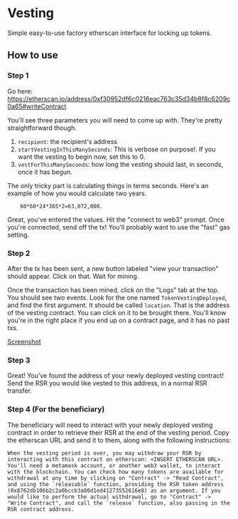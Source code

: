 # Vesting

Simple easy-to-use factory etherscan interface for locking up tokens.

## How to use

### Step 1

Go here: https://etherscan.io/address/0xf30952df6c0216eac763c35d34b8f8c6209c0a65#writeContract

You'll see three parameters you will need to come up with. They're pretty straightforward though.

1. `recipient`: the recipient's address
2. `startVestingInThisManySeconds`: This is verbose on purpose!. If you want the vesting to begin now, set this to 0.
3. `vestForThisManySeconds`: how long the vesting should last, in seconds, once it has begun.

The only tricky part is calculating things in terms seconds. Here's an example of how you would calculate two years.

```
    60*60*24*365*2=63,072,000.
```

Great, you've entered the values. Hit the "connect to web3" prompt. Once you're connected, send off the tx! You'll probably want to use the "fast" gas setting.

### Step 2

After the tx has been sent, a new button labeled "view your transaction" should appear. Click on that. Wait for mining.

Once the transaction has been mined, click on the "Logs" tab at the top. You should see two events. Look for the one named `TokenVestingDeployed`, and find the first argument. It should be called `location`. That is the address of the vesting contract. You can click on it to be brought there. You'll know you're in the right place if you end up on a contract page, and it has no past txs.

[Screenshot](deployed_contract.png)

### Step 3

Great! You've found the address of your newly deployed vesting contract!
Send the RSR you would like vested to this address, in a normal RSR transfer.

### Step 4 (For the beneficiary)

The beneficiary will need to interact with your newly deployed vesting contract in order to retrieve their RSR at the end of the vesting period. Copy the etherscan URL and send it to them, along with the following instructions:

```
When the vesting period is over, you may withdraw your RSR by interacting with this contract on etherscan: <INSERT ETHERSCAN URL>. You'll need a metamask account, or another web3 wallet, to interact with the blockchain. You can check how many tokens are available for withdrawal at any time by clicking on "Contract" -> "Read Contract", and using the `releasable` function, providing the RSR token address (0x8762db106b2c2a0bccb3a80d1ed41273552616e8) as an argument. If you would like to perform the actual withdrawal, go to "Contract" -> "Write Contract", and call the `release` function, also passing in the RSR contract address.
```

